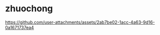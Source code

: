 # zhuochong           
https://github.com/user-attachments/assets/2ab7be02-1acc-4a63-9d16-0a1671737ea4
